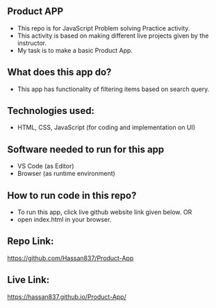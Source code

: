 ## Product APP

- This repo is for JavaScript Problem solving Practice activity.
- This activity is based on making different live projects given by the instructor.
- My task is to make a basic Product App.


## What does this app do?

- This app has functionality of filtering items based on search query.


## Technologies used:

- HTML, CSS, JavaScript (for coding and implementation on UI)


## Software needed to run for this app

- VS Code (as Editor)
- Browser (as runtime environment)


## How to run code in this repo?

- To run this app, click live github website link given below. OR
- open index.html in your browser.


## Repo Link:

https://github.com/Hassan837/Product-App

## Live Link:

https://hassan837.github.io/Product-App/